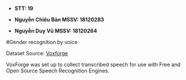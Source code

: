 * **STT: 19**

* **Nguyễn Chiêu Bản  MSSV: 18120283**

* **Nguyễn Duy Vũ     MSSV: 18120264**

#Gender recognition by voice

Dataset Source: [Voxforge](http://www.repository.voxforge1.org/downloads/SpeechCorpus/Trunk/Audio/Main/16kHz_16bit/)

VoxForge was set up to collect transcribed speech for use with Free and Open Source Speech Recognition Engines.
